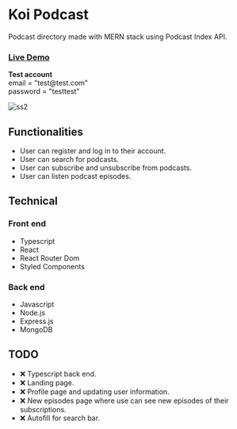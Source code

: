 # Koi Podcast

Podcast directory made with MERN stack using Podcast Index API.

### [Live Demo](https://koi-podcast.vercel.app/)
**Test account**<br>  email = "test<span>@t</span>est.com" <br> password = "testtest"


![ss2](https://user-images.githubusercontent.com/68343982/164351712-edc9b3ec-5308-4859-91f4-0c680b2cc843.jpg)

## Functionalities

- User can register and log in to their account.
- User can search for podcasts.
- User can subscribe and unsubscribe from podcasts.
- User can listen podcast episodes.

## Technical

### Front end

- Typescript
- React
- React Router Dom
- Styled Components

### Back end

- Javascript
- Node.js
- Express.js
- MongoDB

## TODO

- ❌ Typescript back end.
- ❌ Landing page.
- ❌ Profile page and updating user information.
- ❌ New episodes page where use can see new episodes of their subscriptions. 
- ❌ Autofill for search bar.
